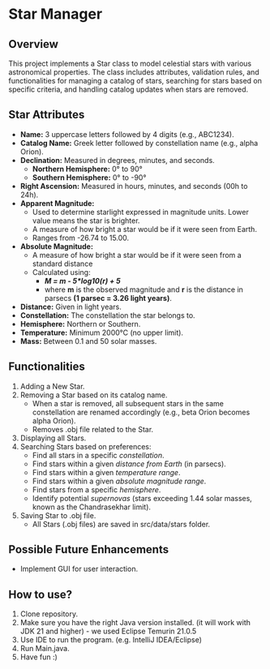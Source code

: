 # Star Manager

## Overview
This project implements a Star class to model celestial stars with various astronomical properties. The class includes attributes, validation rules, and functionalities for managing a catalog of stars, searching for stars based on specific criteria, and handling catalog updates when stars are removed.


## Star Attributes
- **Name:** 3 uppercase letters followed by 4 digits (e.g., ABC1234).
- **Catalog Name:** Greek letter followed by constellation name (e.g., alpha Orion).
- **Declination:** Measured in degrees, minutes, and seconds.
  - **Northern Hemisphere:** 0° to 90°
  - **Southern Hemisphere:** 0° to -90°
- **Right Ascension:** Measured in hours, minutes, and seconds (00h to 24h).
- **Apparent Magnitude:**
  - Used to determine starlight expressed in magnitude units. Lower value means the star is brighter.
  - A measure of how bright a star would be if it were seen from Earth.
  - Ranges from -26.74 to 15.00.
- **Absolute Magnitude:**
  - A measure of how bright a star would be if it were seen from a standard distance
  - Calculated using:
    - _**M = m - 5*log10(r) + 5**_
    - where **m** is the observed magnitude and **r** is the distance in parsecs **(1 parsec = 3.26 light years)**.
- **Distance:** Given in light years.
- **Constellation:** The constellation the star belongs to.
- **Hemisphere:** Northern or Southern.
- **Temperature:** Minimum 2000°C (no upper limit).
- **Mass:** Between 0.1 and 50 solar masses.

## Functionalities
1. Adding a New Star.
2. Removing a Star based on its catalog name.
   - When a star is removed, all subsequent stars in the same constellation are renamed accordingly (e.g., beta Orion becomes alpha Orion).
   - Removes .obj file related to the Star.
4. Displaying all Stars.
5. Searching Stars based on preferences:
   - Find all stars in a specific _constellation_.
   - Find stars within a given _distance from Earth_ (in parsecs).
   - Find stars within a given _temperature range_.
   - Find stars within a given _absolute magnitude range_.
   - Find stars from a specific _hemisphere_.
   - Identify potential _supernovas_ (stars exceeding 1.44 solar masses, known as the Chandrasekhar limit).
6. Saving Star to .obj file.
   - All Stars (.obj files) are saved in src/data/stars folder.

## Possible Future Enhancements
  - Implement GUI for user interaction.

## How to use?
1. Clone repository.
2. Make sure you have the right Java version installed. (it will work with JDK 21 and higher) - we used Eclipse Temurin 21.0.5
3. Use IDE to run the program. (e.g. IntelliJ IDEA/Eclipse)
4. Run Main.java.
5. Have fun :)
